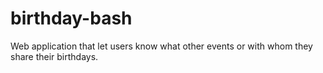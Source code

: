 # birthday-bash
Web application that let users know what other events or with whom they share their birthdays.
